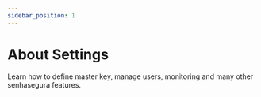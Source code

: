 ```yaml
---
sidebar_position: 1
---
```


# About Settings

Learn how to define master key, manage users, monitoring and many other senhasegura features.